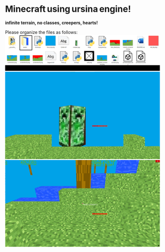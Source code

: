 # __Minecraft using ursina engine!__
__infinite terrain, no classes, creepers, hearts!__


Please organize the files as follows:
![](beforedownloading.gif)
![](updated_screenshot.png)
![](newest_screenshot.png)
